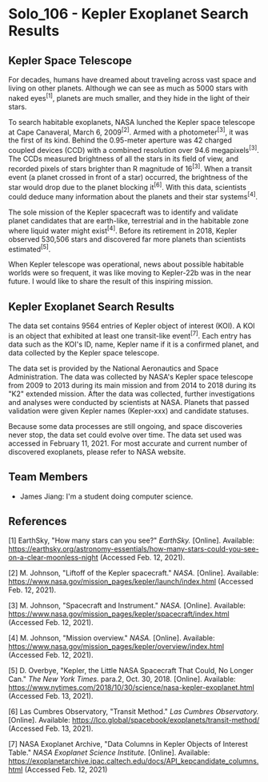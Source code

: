 # **Solo_106 - Kepler Exoplanet Search Results**




## Kepler Space Telescope

For decades, humans have dreamed about traveling across vast space and living on other planets. Although we can see as much as 5000 stars with naked eyes<sup>[1]</sup>, planets are much smaller, and they hide in the light of their stars.

To search habitable exoplanets, NASA lunched the Kepler space telescope at Cape Canaveral, March 6, 2009<sup>[2]</sup>. Armed with a photometer<sup>[3]</sup>, it was the first of its kind. Behind the 0.95-meter aperture was 42 charged coupled devices (CCD) with a combined resolution over 94.6 megapixels<sup>[3]</sup>. The CCDs measured brightness of all the stars in its field of view, and recorded pixels of stars brighter than R magnitude of 16<sup>[3]</sup>. When a transit event (a planet crossed in front of a star) occurred, the brightness of the star would drop due to the planet blocking it<sup>[6]</sup>. With this data, scientists could deduce many information about the planets and their star systems<sup>[4]</sup>.

The sole mission of the Kepler spacecraft was to identify and validate planet candidates that are earth-like, terrestrial and in the habitable zone where liquid water might exist<sup>[4]</sup>. Before its retirement in 2018, Kepler observed 530,506 stars and discovered far more planets than scientists estimated<sup>[5]</sup>.

When Kepler telescope was operational, news about possible habitable worlds were so frequent, it was like moving to Kepler-22b was in the near future. I would like to share the result of this inspiring mission.

## Kepler Exoplanet Search Results

The data set contains 9564 entries of Kepler object of interest (KOI). A KOI is an object that exhibited at least one transit-like event<sup>[7]</sup>. Each entry has data such as the KOI's ID, name, Kepler name if it is a confirmed planet, and data collected by the Kepler space telescope.

The data set is provided by the National Aeronautics and Space Administration. The data was collected by NASA's Kepler space telescope from 2009 to 2013 during its main mission and from 2014 to 2018 during its "K2" extended mission. After the data was collected, further investigations and analyses were conducted by scientists at NASA. Planets that passed validation were given Kepler names (Kepler-xxx) and candidate statuses.

Because some data processes are still ongoing, and space discoveries never stop, the data set could evolve over time. The data set used was accessed in February 11, 2021. For most accurate and current number of discovered exoplanets, please refer to NASA website.


## Team Members

- James Jiang: I'm a student doing computer science.

## References

[1] EarthSky, "How many stars can you see?" *EarthSky.* [Online]. Available: https://earthsky.org/astronomy-essentials/how-many-stars-could-you-see-on-a-clear-moonless-night (Accessed Feb. 12, 2021).

[2] M. Johnson, "Liftoff of the Kepler spacecraft." *NASA.* [Online]. Available: https://www.nasa.gov/mission_pages/kepler/launch/index.html (Accessed Feb. 12, 2021).

[3] M. Johnson, "Spacecraft and Instrument." *NASA.* [Online]. Available: https://www.nasa.gov/mission_pages/kepler/spacecraft/index.html (Accessed Feb. 12, 2021).

[4] M. Johnson, "Mission overview." *NASA.* [Online]. Available: https://www.nasa.gov/mission_pages/kepler/overview/index.html (Accessed Feb. 12, 2021).

[5] D. Overbye, "Kepler, the Little NASA Spacecraft That Could, No Longer Can." *The New York Times.* para.2, Oct. 30, 2018. [Online]. Available: https://www.nytimes.com/2018/10/30/science/nasa-kepler-exoplanet.html (Accessed Feb. 13, 2021).

[6] Las Cumbres Observatory, "Transit Method." *Las Cumbres Observatory.* [Online]. Available: https://lco.global/spacebook/exoplanets/transit-method/ (Accessed Feb. 13, 2021).

[7] NASA Exoplanet Archive, "Data Columns in Kepler Objects of Interest Table." *NASA Exoplanet Science Institute.* [Online]. Available: https://exoplanetarchive.ipac.caltech.edu/docs/API_kepcandidate_columns.html (Accessed Feb. 12, 2021)
